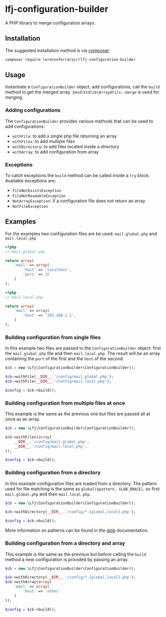 # lfj-configuration-builder

A PHP library to merge configuration arrays.

## Installation

The suggested installation method is via [composer](https://getcomposer.org/):

```sh
composer require lorenzoferrarajr/lfj-configuration-builder
```

## Usage

Instantiate a `ConfigurationBuilder` object, add configurations, call the `build` method to get the merged array. `Zend\Stdlib\ArrayUtils::merge` is used for merging.

### Adding configurations

The `ConfigurationBuilder` provides various methods that can be used to add configurations:

- `withFile`: to add a single php file returning an array
- `withFiles`: to add multiple files
- `withDirectory`: to add files located inside a directory
- `withArray`: to add configuration from array

### Exceptions

To catch exceptions the `build` method can be called inside a `try` block. Available exceptions are:

- `FileNotExistsException`
- `FileNotReadableException`
- `NotArrayException`: if a configuration file does not return an array
- `NotFileException`

## Examples

For the examples two configuration files are be used: `mail.global.php` and `mail.local.php`

```php
<?php
// mail.global.php

return array(
    'mail' => array(
        'host' => 'localhost',
        'port' => 25
    )
);
```

```php
<?php
// mail.local.php

return array(
    'mail' => array(
        'host' => '192.168.1.1',
    )
);

```

### Building configuration from single files

In this example two files are passed to the `ConfigurationBuilder` object: first the `mail.global.php` file and then `mail.local.php`. The result will be an array containing the `port` of the first and the `host` of the second.

```php
$cb = new \Lfj\ConfigurationBuilder\ConfigurationBuilder();

$cb->withFile(__DIR__.'/config/mail.global.php');
$cb->withFile(__DIR__.'/config/mail.local.php');

$config = $cb->build();
```

### Building configuration from multiple files at once

This example is the same as the previous one but files are passed all at once as an array.

```php
$cb = new \Lfj\ConfigurationBuilder\ConfigurationBuilder();

$cb->withFiles(array(
    __DIR__.'/config/mail.global.php',
    __DIR__.'/config/mail.local.php',
));

$config = $cb->build();
```

### Building configuration from a directory

In this example configuration files are loaded from a directory. The pattern used for file matching is the same as `global($pattern, GLOB_BRACE)`, so first `mail.global.php` and then `mail.local.php`.

```php
$cb = new \Lfj\ConfigurationBuilder\ConfigurationBuilder();

$cb->withDirectory(__DIR__.'/config/*.{global,local}.php');

$config = $cb->build();
```

More information on patterns can be found in the [glob](http://php.net/glob) documentation.

### Building configuration from a directory and array

This example is the same as the previous but before calling the `build` method a new configuration is provided by passing an array.

```php
$cb = new \Lfj\ConfigurationBuilder\ConfigurationBuilder();

$cb->withDirectory(__DIR__.'/config/*.{global,local}.php');
$cb->withArray(array(
    'mail' => array(
        'host' => 'other'
    )
));

$config = $cb->build();
```
